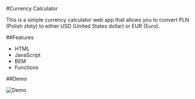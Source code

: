 ﻿#Currency Calculator

This is a simple currency calculator web app that allows you to convert PLN (Polish złoty) to either USD (United States dollar) or EUR (Euro).

##Features
- HTML
- JavaScript
- BEM
- Functions

##Demo

![Demo](https://media.giphy.com/media/v1.Y2lkPTc5MGI3NjExMDliYmQ1Y2IyMjI1ZDg5ZDg4ODZmNjcwMzRiYzUxMzA2NTRiNThlZiZjdD1n/6cU2lmKaq6YHKJ77Bm/giphy.gif)
